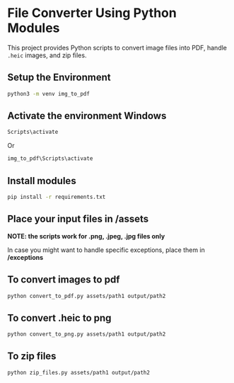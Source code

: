 # File Converter Using Python Modules

This project provides Python scripts to convert image files into PDF, handle `.heic` images, and zip files.

## Setup the Environment

```bash
python3 -m venv img_to_pdf
```
## Activate the environment Windows
```bash
Scripts\activate
```
Or
```bash
img_to_pdf\Scripts\activate
```

## Install modules
```bash
pip install -r requirements.txt
```

## Place your input files in /assets
**NOTE: the scripts work for __.png__, __.jpeg__, __.jpg__ files only**

In case you might want to handle specific exceptions, place them in **/exceptions**

## To convert images to pdf
```bash
python convert_to_pdf.py assets/path1 output/path2
```

## To convert .heic to png
```bash
python convert_to_png.py assets/path1 output/path2
```

## To zip files
```bash
python zip_files.py assets/path1 output/path2
```
